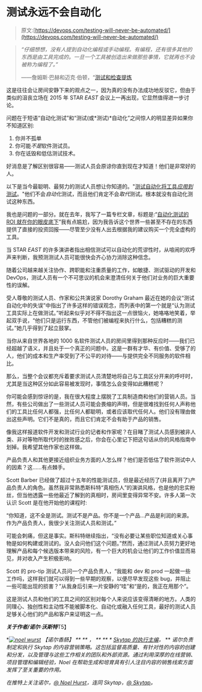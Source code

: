 # 测试永远不会自动化

> 原文:[https://devops.com/testing-will-never-be-automated/](https://devops.com/testing-will-never-be-automated/)

> *“仔细想想，没有人提到自动化编程或手动编程。有编程，还有很多其他的东西是由工具完成的。一旦一个工具被创造出来做那些事情，它就再也不会被称为编程了。”*
> 
> ——詹姆斯·巴赫和迈克·伯顿，“[测试和检查提炼](http://www.satisfice.com/blog/archives/856)

这是往往会让房间安静下来的观点之一，因为真的没有办法成功地反驳它，但由于类似的沮丧立场在 2015 年 STAR *EAST* 会议上一再出现，它显然值得进一步讨论。

问题在于短语“自动化测试”和“测试(或*测试)*自动化”之间惊人的明显差异如果你不知道区别:

1.  你并不孤单
2.  你可能*不是*软件测试员。
3.  你在诋毁和低估测试技术。

好消息是了解区别很容易——测试人员会原谅你直到现在才知道！他们是非常好的人。

以下是当今最聪明、最努力的测试人员想让你知道的。"[测试自动化将工具*应用到*测试](http://www.satisfice.com/blog/archives/118)。"他们不会*自动化*测试，而且他们肯定不会*取代*测试。根本就没有自动化测试这种东西。

我也是问题的一部分。就在去年，我写了一篇专栏文章，标题是:“[自动化测试的 ROI 就在你的眼皮底下](http://sdtimes.com/automated-testings-roi-right-nose/)”我有点尴尬，因为我告诉这个世界一些甚至不存在的东西提供了直接的投资回报——尽管至少没有人出去根据我的建议购买一个完全虚构的工具。

当 STAR *EAST* 的许多演讲者指出相信测试可以自动化的荒谬性时，从喧闹的欢呼声来判断，我预测测试人员可能很快会齐心协力消除这种信念。

随着公司越来越关注协作、跨职能和注重质量的工作，如敏捷、测试驱动的开发和 DevOps，测试人员有一个不可思议的机会来澄清任何关于他们对业务的巨大重要性的误解。

受人尊敬的测试人员、作家和公共演说家 Dorothy Graham 最近在她的会议“测试自动化中的失误”中指出了许多这样的错误观念，而列表中的第一个就是“认为测试工具实际上在做测试。”听起来似乎对不得不指出这一点很恼火，她咯咯地笑着，举起双手说，“他们只是运行东西，不管他们被编程来执行什么，包括糟糕的测试。”她几乎得到了起立鼓掌。

当你从来自世界各地的 1000 名软件测试人员的房间里得到那种反应时——我们已经超越了语义，并且处于一个真正的问题中。这是一群有才华、有价值、受够了的人，他们的成本和生产率受到了不公平的对待——与提供完全不同服务的软件相比。

那么，当整个会议都充斥着要求测试人员清楚地将自己与工具区分开来的呼吁时，尤其是当这种区分如此容易被发现时，事情怎么会变得如此糟糕呢？

你可能会感到惊讶的是，我在很大程度上摆脱了工具制造商和他们的营销人员。当然，有些公司做出了一些测试人员可能会畏缩的声明，但是很难找到任何人声称他们的工具比任何人都强，比任何人都聪明，或者应该取代任何人。他们没有理由做出这些声明。它们不是真的，而且它们肯定不会有助于产品的销售。

像我这样报道软件开发和测试行业的记者和作家呢？在目睹了测试人员感到被非人类、非对等物所取代时的挫败感之后，你会在心里记下把这句话从你的风格指南中划掉。我希望其他作家也这样做。

产品负责人和其他更接近组织业务方面的人怎么样？他们是否低估了软件测试中人的因素？这……有点棘手。

Scott Barber 已经做了超过十五年的性能测试员，但是最近经历了(并且离开了)产品负责人的角色。虽然我非常熟悉斯科特“真相伤人”的演讲风格，也是他的忠实粉丝，但当他透露一些他最近了解到的真相时，房间里变得异常不安。许多人第一次认识 Scott 是在他开始他的课程时:

“你知道，这不全是测试。测试不是产品。你不是一个产品…产品是利润的来源。作为产品负责人，我很少关注测试人员和测试。”

可能会刺痛，但这是事实。斯科特继续指出，“没有必要让某些职位知道或关心事物是如何构建或测试的。没人会问他们这个问题。”然而，通过测试人员努力更好地理解产品和每个候选版本带来的风险，有一个巨大的机会让他们的工作价值显而易见，并对收入产生积极影响。

Scott 的 pro-tip 测试人员问一个产品负责人，“我能和 dev 和 prod 一起做一些工作吗，这样我们就可以得到一些早期的观察，以便尽早发现这些 bug，并阻止一些可能出现的损害？”从我身后引来一片安静的“哇”和“是的，我正在用那个”。

这是测试人员和他们的工具之间的区别对每个人来说应该变得清晰的地方。人类的同理心、独创性和主动性不能被脚本化、自动化或融入任何工具，最好的测试人员足够关心他们的产品和客户来证明这一点。

***关于作者/诺尔·沃斯特***T5】

***[![noel wurst](../Images/1758646432bd493004f089e9f6834f68.png)](https://devops.com/wp-content/uploads/2015/06/noel-wurst.jpg) 【诺尔香肠】* ** ** *，* ** ** * [ Skytap 的执行主编](http://www.skytap.com/)，* ** *诺尔负责制定和执行 Skytap 的内容营销策略。这包括监督高质量、有针对性的内容的创建和分发，以及管理与这些工作相关的团队和外部资源。通过利用深厚的在线营销、项目管理和编辑经验，Noel 在帮助生成和培育具有引人注目内容的销售线索方面发挥了至关重要的作用。*

*在推特上关注诺尔，*[*@ Noel Hurst*](https://twitter.com/NoelWurst)*，连同 Skytap，*[*@ Skytap*](https://twitter.com/Skytap)*。*